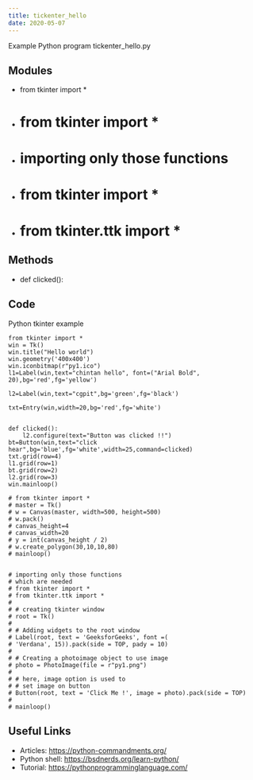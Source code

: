 ```yaml
---
title: tickenter_hello
date: 2020-05-07
---
```

Example Python program tickenter_hello.py

## Modules

* from tkinter import *
* # from tkinter import *
* # importing only those functions
* # from tkinter import *
* # from tkinter.ttk import *

## Methods

* def clicked():

## Code

Python tkinter example

    from tkinter import *
    win = Tk()
    win.title("Hello world")
    win.geometry('400x400')
    win.iconbitmap(r"py1.ico")
    l1=Label(win,text="chintan hello", font=("Arial Bold", 20),bg='red',fg='yellow')
    
    l2=Label(win,text="cgpit",bg='green',fg='black')
    
    txt=Entry(win,width=20,bg='red',fg='white')
    
    
    def clicked():
        l2.configure(text="Button was clicked !!")
    bt=Button(win,text="click hear",bg='blue',fg='white',width=25,command=clicked)
    txt.grid(row=4)
    l1.grid(row=1)
    bt.grid(row=2)
    l2.grid(row=3)
    win.mainloop()
    
    # from tkinter import *
    # master = Tk()
    # w = Canvas(master, width=500, height=500)
    # w.pack()
    # canvas_height=4
    # canvas_width=20
    # y = int(canvas_height / 2)
    # w.create_polygon(30,10,10,80)
    # mainloop()
    
    
    # importing only those functions
    # which are needed
    # from tkinter import *
    # from tkinter.ttk import *
    #
    # # creating tkinter window
    # root = Tk()
    #
    # # Adding widgets to the root window
    # Label(root, text = 'GeeksforGeeks', font =(
    # 'Verdana', 15)).pack(side = TOP, pady = 10)
    #
    # # Creating a photoimage object to use image
    # photo = PhotoImage(file = r"py1.png")
    #
    # # here, image option is used to
    # # set image on button
    # Button(root, text = 'Click Me !', image = photo).pack(side = TOP)
    #
    # mainloop()
    

## Useful Links

- Articles: https://python-commandments.org/
- Python shell: https://bsdnerds.org/learn-python/
- Tutorial: https://pythonprogramminglanguage.com/
